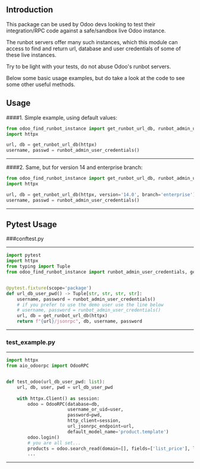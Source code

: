 ## Introduction

This package can be used by Odoo devs looking to test their integration/RPC code against a safe/sandbox live Odoo instance.

The runbot servers offer many such instances, which this module can access to find and return url, database and user credentials
of some of these live instances.

Try to be light with your tests, do not abuse Odoo's runbot servers.

Below some basic usage examples, but do take a look at the code to see some other useful methods.


## Usage 

####1. Simple example, using default values:

```python
from odoo_find_runbot_instance import get_runbot_url_db, runbot_admin_user_credentials
import httpx

url, db = get_runbot_url_db(httpx)
username, passwd = runbot_admin_user_credentials()
```
---
####2. Same, but for version 14 and enterprise branch:

```python
from odoo_find_runbot_instance import get_runbot_url_db, runbot_admin_user_credentials
import httpx

url, db = get_runbot_url_db(httpx, version='14.0', branch='enterprise')
username, passwd = runbot_admin_user_credentials()
```
----

## Pytest Usage


###conftest.py

---
```python
import pytest
import httpx
from typing import Tuple
from odoo_find_runbot_instance import runbot_admin_user_credentials, get_runbot_url_db


@pytest.fixture(scope='package')
def url_db_user_pwd() -> Tuple[str, str, str, str]:
    username, password = runbot_admin_user_credentials()
    # if you prefer to use the demo user use the line below
    # username, password = runbot_admin_user_credentials()
    url, db = get_runbot_url_db(httpx)
    return f"{url}/jsonrpc", db, username, password
```
---


### test_example.py

---
```python
import httpx
from aio_odoorpc import OdooRPC


def test_odoo(url_db_user_pwd: list):
    url, db, user, pwd = url_db_user_pwd
 
    with httpx.Client() as session:
        odoo = OdooRPC(database=db,
                       username_or_uid=user,
                       password=pwd,
                       http_client=session,
                       url_jsonrpc_endpoint=url,
                       default_model_name='product.template')
        odoo.login()
        # you are all set...
        products = odoo.search_read(domain=[], fields=['list_price'], limit=10)
        ...
```
---
